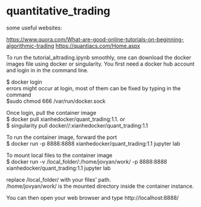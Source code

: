 # quantitative_trading

some useful websites:

https://www.quora.com/What-are-good-online-tutorials-on-beginning-algorithmic-trading
https://quantiacs.com/Home.aspx

To run the tutorial_altrading.ipynb smoothly, one can download the docker images file using docker or singularity.
You first need a docker hub account and login in in the command line.

$ docker login\
errors might occur at login, most of them can be fixed by typing in the command\
$sudo chmod 666 /var/run/docker.sock

Once login, pull the container image\
$ docker pull xianhedocker/quant_trading:1.1. or\
$ singularity pull docker//:xianhedocker/quant_trading:1.1

To run the container image, forward the port\
$ docker run -p 8888:8888 xianhedocker/quant_trading:1.1 jupyter lab

To mount local files to the container image\
$ docker run -v /local_folder/:/home/jovyan/work/ -p 8888:8888 xianhedocker/quant_trading:1.1 jupyter lab

replace /local_folder/ with your files' path.\
/home/jovyan/work/ is the mounted directory inside the container instance.

You can then open your web browser and type http://localhost:8888/
